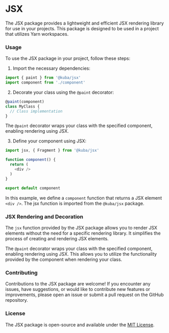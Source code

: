 # JSX

The JSX package provides a lightweight and efficient JSX rendering library for use in your projects. This package is designed to be used in a project that utilizes Yarn workspaces.

### Usage

To use the JSX package in your project, follow these steps:

1. Import the necessary dependencies:

```js
import { paint } from '@kuba/jsx'
import component from './component'
```

2. Decorate your class using the `@paint` decorator:

```js
@paint(component)
class MyClass {
  // Class implementation
}
```

The `@paint` decorator wraps your class with the specified component, enabling rendering using JSX.

3. Define your component using JSX:

```js
import jsx, { Fragment } from '@kuba/jsx'

function component() {
  return (
    <div />
  )
}

export default component

```

In this example, we define a `component` function that returns a JSX element `<div />`. The jsx function is imported from the `@kuba/jsx` package.

### JSX Rendering and Decoration

The `jsx` function provided by the JSX package allows you to render JSX elements without the need for a specific rendering library. It simplifies the process of creating and rendering JSX elements.

The `@paint` decorator wraps your class with the specified component, enabling rendering using JSX. This allows you to utilize the functionality provided by the component when rendering your class.

### Contributing

Contributions to the JSX package are welcome! If you encounter any issues, have suggestions, or would like to contribute new features or improvements, please open an issue or submit a pull request on the GitHub repository.

### License

The JSX package is open-source and available under the [MIT License](https://opensource.org/licenses/MIT).
